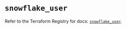 # `snowflake_user`

Refer to the Terraform Registry for docs: [`snowflake_user`](https://registry.terraform.io/providers/snowflake-labs/snowflake/1.0.2/docs/resources/user).
